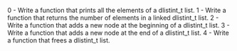 0 - Write a function that prints all the elements of a dlistint_t list.
1 - Write a function that returns the number of elements in a linked dlistint_t list.
2 - Write a function that adds a new node at the beginning of a dlistint_t list.
3 - Write a function that adds a new node at the end of a dlistint_t list.
4 - Write a function that frees a dlistint_t list.
